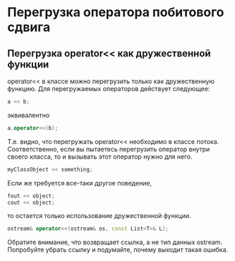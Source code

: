 # Перегрузка оператора побитового сдвига
## Перегрузка operator<< как дружественной функции

operator<< в классе можно перегрузить только как дружественную функцию. Для перегружаемых операторов действует следующее:

```C++
a << b;
```
эквивалентно

```C++
a.operator<<(b);
```
Т.е. видно, что перегружать operator<< необходимо в классе потока. Соответственно, если вы пытаетесь перегрузить оператор внутри своего класса, то и вызывать этот оператор нужно для него.

```C++
myClassObject << something;
```
Если же требуется все-таки другое поведение,

```C++
fout << object;
cout << object;
```
то остается только использование дружественной функции.

```C++
ostream& operator<<(ostream& os, const List<T>& L);
```
Обратите внимание, что возвращает ссылка, а не тип данных ostream. Попробуйте убрать ссылку и подумайте, почему выходит такая ошибка.
